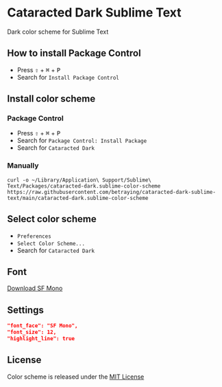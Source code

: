 # Cataracted Dark Sublime Text
Dark color scheme for Sublime Text

## How to install Package Control
* Press <kbd>⇧</kbd> + <kbd>⌘</kbd> + <kbd>P</kbd>
* Search for `Install Package Control`

## Install color scheme

### Package Control
* Press <kbd>⇧</kbd> + <kbd>⌘</kbd> + <kbd>P</kbd>
* Search for `Package Control: Install Package`
* Search for `Cataracted Dark`

### Manually
```
curl -o ~/Library/Application\ Support/Sublime\ Text/Packages/cataracted-dark.sublime-color-scheme https://raw.githubusercontent.com/betraying/cataracted-dark-sublime-text/main/cataracted-dark.sublime-color-scheme
```

## Select color scheme
* `Preferences`
* `Select Color Scheme...`
* Search for `Cataracted Dark`

## Font
[Download SF Mono](https://devimages-cdn.apple.com/design/resources/download/SF-Mono.dmg)

## Settings
```json
"font_face": "SF Mono",
"font_size": 12,
"highlight_line": true
```

## License
Color scheme is released under the [MIT License](http://www.opensource.org/licenses/MIT)
